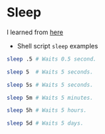 # Sleep

I learned from [here](https://brocess.tistory.com/84)



- Shell script `sleep`  examples

```bash
sleep .5 # Waits 0.5 second.

sleep 5  # Waits 5 seconds.

sleep 5s # Waits 5 seconds.

sleep 5m # Waits 5 minutes.

sleep 5h # Waits 5 hours.

sleep 5d # Waits 5 days.

```
